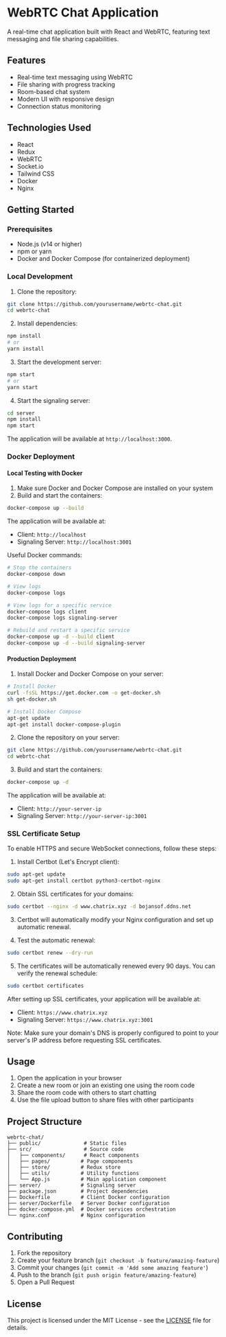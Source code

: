 # WebRTC Chat Application

A real-time chat application built with React and WebRTC, featuring text messaging and file sharing capabilities.

## Features

- Real-time text messaging using WebRTC
- File sharing with progress tracking
- Room-based chat system
- Modern UI with responsive design
- Connection status monitoring

## Technologies Used

- React
- Redux
- WebRTC
- Socket.io
- Tailwind CSS
- Docker
- Nginx

## Getting Started

### Prerequisites

- Node.js (v14 or higher)
- npm or yarn
- Docker and Docker Compose (for containerized deployment)

### Local Development

1. Clone the repository:
```bash
git clone https://github.com/yourusername/webrtc-chat.git
cd webrtc-chat
```

2. Install dependencies:
```bash
npm install
# or
yarn install
```

3. Start the development server:
```bash
npm start
# or
yarn start
```

4. Start the signaling server:
```bash
cd server
npm install
npm start
```

The application will be available at `http://localhost:3000`.

### Docker Deployment

#### Local Testing with Docker

1. Make sure Docker and Docker Compose are installed on your system
2. Build and start the containers:
```bash
docker-compose up --build
```

The application will be available at:
- Client: `http://localhost`
- Signaling Server: `http://localhost:3001`

Useful Docker commands:
```bash
# Stop the containers
docker-compose down

# View logs
docker-compose logs

# View logs for a specific service
docker-compose logs client
docker-compose logs signaling-server

# Rebuild and restart a specific service
docker-compose up -d --build client
docker-compose up -d --build signaling-server
```

#### Production Deployment

1. Install Docker and Docker Compose on your server:
```bash
# Install Docker
curl -fsSL https://get.docker.com -o get-docker.sh
sh get-docker.sh

# Install Docker Compose
apt-get update
apt-get install docker-compose-plugin
```

2. Clone the repository on your server:
```bash
git clone https://github.com/yourusername/webrtc-chat.git
cd webrtc-chat
```

3. Build and start the containers:
```bash
docker-compose up -d
```

The application will be available at:
- Client: `http://your-server-ip`
- Signaling Server: `http://your-server-ip:3001`

### SSL Certificate Setup

To enable HTTPS and secure WebSocket connections, follow these steps:

1. Install Certbot (Let's Encrypt client):
```bash
sudo apt-get update
sudo apt-get install certbot python3-certbot-nginx
```

2. Obtain SSL certificates for your domains:
```bash
sudo certbot --nginx -d www.chatrix.xyz -d bojansof.ddns.net
```

3. Certbot will automatically modify your Nginx configuration and set up automatic renewal.

4. Test the automatic renewal:
```bash
sudo certbot renew --dry-run
```

5. The certificates will be automatically renewed every 90 days. You can verify the renewal schedule:
```bash
sudo certbot certificates
```

After setting up SSL certificates, your application will be available at:
- Client: `https://www.chatrix.xyz`
- Signaling Server: `https://www.chatrix.xyz:3001`

Note: Make sure your domain's DNS is properly configured to point to your server's IP address before requesting SSL certificates.

## Usage

1. Open the application in your browser
2. Create a new room or join an existing one using the room code
3. Share the room code with others to start chatting
4. Use the file upload button to share files with other participants

## Project Structure

```
webrtc-chat/
├── public/              # Static files
├── src/                 # Source code
│   ├── components/      # React components
│   ├── pages/          # Page components
│   ├── store/          # Redux store
│   ├── utils/          # Utility functions
│   └── App.js          # Main application component
├── server/             # Signaling server
├── package.json        # Project dependencies
├── Dockerfile          # Client Docker configuration
├── server/Dockerfile   # Server Docker configuration
├── docker-compose.yml  # Docker services orchestration
└── nginx.conf          # Nginx configuration

```

## Contributing

1. Fork the repository
2. Create your feature branch (`git checkout -b feature/amazing-feature`)
3. Commit your changes (`git commit -m 'Add some amazing feature'`)
4. Push to the branch (`git push origin feature/amazing-feature`)
5. Open a Pull Request

## License

This project is licensed under the MIT License - see the [LICENSE](LICENSE) file for details. 